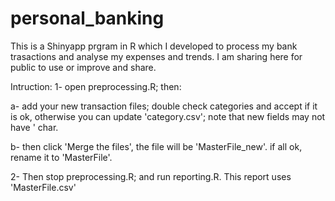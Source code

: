 # personal_banking

This is a Shinyapp prgram in R which I developed to process my bank trasactions and analyse my expenses and trends. I am sharing here for public to use or improve and share. 

Intruction:
1- open preprocessing.R; then: 

  a- add your new transaction files; double check categories and accept if it is ok, otherwise you can update 'category.csv'; note that new fields may not have \' char.
  
  b- then click 'Merge the files', the file will be 'MasterFile_new'. if all ok, rename it to 'MasterFile'.
  
2- Then stop preprocessing.R; and run reporting.R. This report uses 'MasterFile.csv'
